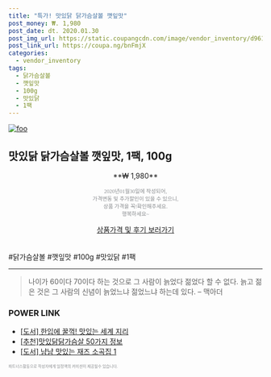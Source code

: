 ```yaml
--- 
title: "특가! 맛있닭 닭가슴살볼 깻잎맛" 
post_money: ₩. 1,980 
post_date: dt. 2020.01.30 
post_img_url: https://static.coupangcdn.com/image/vendor_inventory/d961/1b1cd41a1818ba1c67d3a92403334b7ff0f1b3f0b734e786e4332d19cb37.jpg 
post_link_url: https://coupa.ng/bnFmjX 
categories: 
  - vendor_inventory 
tags: 
  - 닭가슴살볼 
  - 깻잎맛 
  - 100g 
  - 맛있닭 
  - 1팩 
--- 
```

[![foo](https://static.coupangcdn.com/image/vendor_inventory/d961/1b1cd41a1818ba1c67d3a92403334b7ff0f1b3f0b734e786e4332d19cb37.jpg)](https://coupa.ng/bnFmjX) 

## 맛있닭 닭가슴살볼 깻잎맛, 1팩, 100g 
<p style="text-align: center;">**₩ 1,980**</p> 
<p style="text-align: center;"><span style="color: #898c8f; font-family: Georgia,Times,serif; font-size: 0.75em;">2020년01월30일에 작성되어, <br>가격변동 및 추가할인이 있을 수 있으니,<br> 상품 가격을 꼭!확인해주세요.<br>행복하세요~</span> 
</p>	 
<div markdown="0" style="text-align: center;"><a href="https://coupa.ng/bnFmjX" class="btn btn--success">상품가격 및 후기 보러가기</a></div> 
<br><br> 
  #닭가슴살볼 #깻잎맛 #100g #맛있닭 #1팩 
<hr> 

> 나이가 60이다 70이다 하는 것으로 그 사람이 늙었다 젊었다 할 수 없다. 늙고 젊은 것은 그 사람의 신념이 늙었느냐 젊었느냐 하는데 있다. – 맥아더 


### POWER LINK

* <a href="https://blog.naver.com/fasyy4321/221779375838" target="_blank">[도서] 한입에 꿀꺽! 맛있는 세계 지리</a>
* <a href="https://blog.naver.com/fasyy4321/221789626634" target="_blank">[추천]맛있닭닭가슴살 50가지 정보</a>
* <a href="https://blog.naver.com/fasyy4321/221780916178" target="_blank">[도서] 냠냠 맛있는 재즈 소곡집 1</a>

<span style="color: #898c8f; font-family: Georgia,Times,serif; font-size: 0.55em;">파트너스활동으로 작성자에게 일정액의 커미션이 제공될수 있습니다.</span> 
